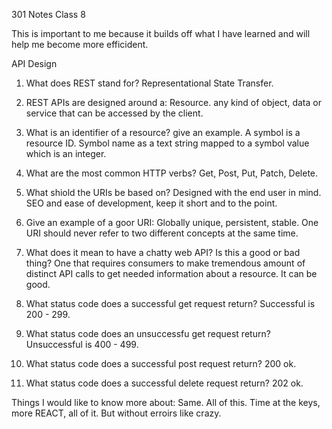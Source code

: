 301 Notes Class 8

This is important to me because it builds off what I have learned and will help me become more efficident. 



API Design



1. What does REST stand for?
  Representational State Transfer.
  
2. REST APIs are designed around a:
  Resource. any kind of object, data or service that can be accessed by the client.
  
3. What is an identifier of a resource? give an example.
  A symbol is a resource ID. Symbol name as a text string mapped to a symbol value which is an integer.
  
4. What are the most common HTTP verbs?
   Get, Post, Put, Patch, Delete.
   
5. What shiold the URIs be based on?
  Designed with the end user in mind. SEO and ease of development, keep it short and to the point.
  
6. Give an example of a goor URI:
  Globally unique, persistent, stable. One URI should never refer to two different concepts at the same time.
  
7. What does it mean to have a chatty web API? Is this a good or bad thing?
  One that requires consumers to make tremendous amount of distinct API calls to get needed information about a resource. It can be good.
  
8. What status code does a successful get request return?
  Successful is 200 - 299.
  
9. What status code does an unsuccessfu get request return?
  Unsuccessful is 400 - 499.
  
10. What status code does a successful post request return?
  200 ok.
  
11. What status code does a successful delete request return?
  202 ok.


Things I would like to know more about: Same. All of this. Time at the keys, more REACT, all of it. But without erroirs like crazy.




